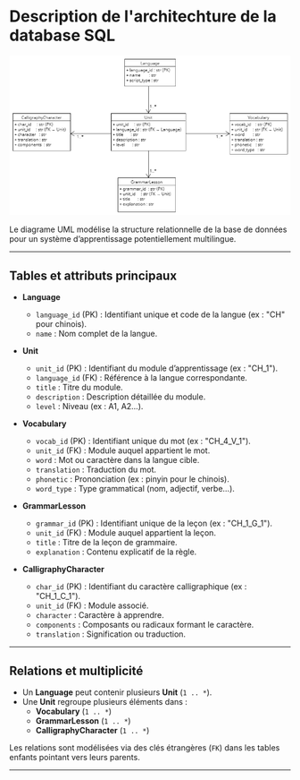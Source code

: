 # Description de l'architechture de la database SQL 

![Diagramme UML de la base de données](./GeneralDatabase.png)

Le diagrame UML modélise la structure relationnelle de la base de données pour un système d’apprentissage potentiellement multilingue.

---

## Tables et attributs principaux

- **Language**  
  - `language_id` (PK) : Identifiant unique et code de la langue (ex : "CH" pour chinois).  
  - `name` : Nom complet de la langue.

- **Unit**  
  - `unit_id` (PK) : Identifiant du module d’apprentissage (ex : "CH_1").  
  - `language_id` (FK) : Référence à la langue correspondante.  
  - `title` : Titre du module.  
  - `description` : Description détaillée du module.  
  - `level` : Niveau (ex : A1, A2…).

- **Vocabulary**  
  - `vocab_id` (PK) : Identifiant unique du mot (ex : "CH_4_V_1").  
  - `unit_id` (FK) : Module auquel appartient le mot.  
  - `word` : Mot ou caractère dans la langue cible.  
  - `translation` : Traduction du mot.  
  - `phonetic` : Prononciation (ex : pinyin pour le chinois).  
  - `word_type` : Type grammatical (nom, adjectif, verbe…).

- **GrammarLesson**  
  - `grammar_id` (PK) : Identifiant unique de la leçon (ex : "CH_1_G_1").  
  - `unit_id` (FK) : Module auquel appartient la leçon.  
  - `title` : Titre de la leçon de grammaire.  
  - `explanation` : Contenu explicatif de la règle.

- **CalligraphyCharacter**  
  - `char_id` (PK) : Identifiant du caractère calligraphique (ex : "CH_1_C_1").  
  - `unit_id` (FK) : Module associé.  
  - `character` : Caractère à apprendre.  
  - `components` : Composants ou radicaux formant le caractère.  
  - `translation` : Signification ou traduction.

---

## Relations et multiplicité

- Un **Language** peut contenir plusieurs **Unit** (`1 .. *`).  
- Une **Unit** regroupe plusieurs éléments dans :  
  - **Vocabulary** (`1 .. *`)  
  - **GrammarLesson** (`1 .. *`)  
  - **CalligraphyCharacter** (`1 .. *`)  

Les relations sont modélisées via des clés étrangères (`FK`) dans les tables enfants pointant vers leurs parents.

---